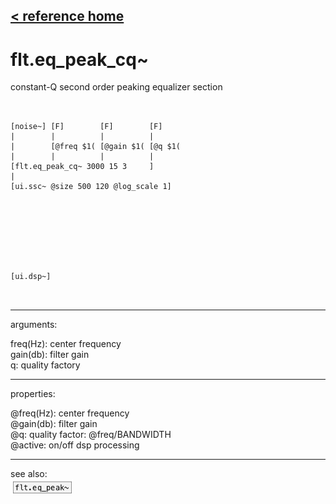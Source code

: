 [< reference home](ceammc_lib.html)
---

# flt.eq_peak_cq~


constant-Q second order peaking equalizer section

```


[noise~] [F]        [F]        [F]
|        |          |          |
|        [@freq $1( [@gain $1( [@q $1(
|        |          |          |
[flt.eq_peak_cq~ 3000 15 3     ]
|
[ui.ssc~ @size 500 120 @log_scale 1]








[ui.dsp~]

            
```

---
arguments:

freq(Hz): center
            frequency<br>
gain(db): filter
            gain<br>
q: quality
            factory<br>

---
properties:

@freq(Hz): center frequency<br>
@gain(db): filter gain<br>
@q: quality
            factor: @freq/BANDWIDTH<br>
@active: on/off dsp
            processing<br>

---
see also:<br>
[![flt.eq_peak~](img/object_flt.eq_peak~.png)](flt.eq_peak~.html)
